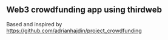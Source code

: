 ## Web3 crowdfunding app using thirdweb

Based and inspired by https://github.com/adrianhajdin/project_crowdfunding
